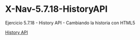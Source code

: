 # X-Nav-5.7.18-HistoryAPI
Ejercicio 5.7.18 - History API - Cambiando la historia con HTML5

<a href="http://slnruben.github.io/X-Nav-5.7.18-HistoryAPI">History API</a>